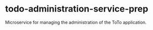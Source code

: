 # todo-administration-service-prep
Microservice for managing the administration of the ToTo application.
